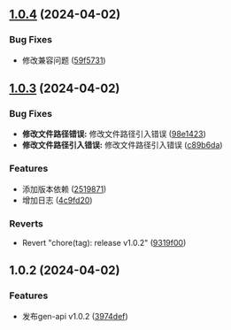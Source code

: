

## [1.0.4](https://github.com/ChYuanJinlin/gen-yapi/compare/1.0.3...1.0.4) (2024-04-02)


### Bug Fixes

* 修改兼容问题 ([59f5731](https://github.com/ChYuanJinlin/gen-yapi/commit/59f57311f97f7855cce02728b43d56ef79ee2fa0))

## [1.0.3](https://github.com/ChYuanJinlin/gen-yapi/compare/1.0.2...1.0.3) (2024-04-02)


### Bug Fixes

* **修改文件路径错误:** 修改文件路径引入错误 ([98e1423](https://github.com/ChYuanJinlin/gen-yapi/commit/98e142335ac92c50b1bada6269a84980b6666b97))
* **修改文件路径引入错误:** 修改文件路径引入错误 ([c89b6da](https://github.com/ChYuanJinlin/gen-yapi/commit/c89b6da446b537d193c22358f0b14bd8941aa0a3))


### Features

* 添加版本依赖 ([2519871](https://github.com/ChYuanJinlin/gen-yapi/commit/251987133400165c23c2d5c5290cf5cccca6bcdc))
* 增加日志 ([4c9fd20](https://github.com/ChYuanJinlin/gen-yapi/commit/4c9fd20077408e8742bdf72200e1036d71a02800))


### Reverts

* Revert "chore(tag): release v1.0.2" ([9319f00](https://github.com/ChYuanJinlin/gen-yapi/commit/9319f00115c9d22205ba8575bcd730cc7eefcae7))

## 1.0.2 (2024-04-02)


### Features
* 发布gen-api v1.0.2 ([3974def](https://github.com/ChYuanJinlin/gen-yapi/commit/3974def37a9c7605a24e73dda863fbf6c08a7ae5))
